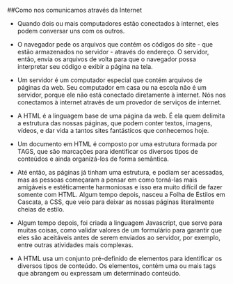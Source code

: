 ##Como nos comunicamos através da Internet

* Quando dois ou mais computadores estão conectados à internet, eles podem conversar uns com os outros.

* O navegador pede os arquivos que contém os códigos do site - que estão armazenados no servidor - através do endereço. O servidor, então, envia os arquivos de volta para que o navegador possa interpretar seu código e exibir a página na tela.

* Um servidor é um computador especial que contém arquivos de páginas da web. Seu computador em casa ou na escola não é um servidor, porque ele não está conectado diretamente à internet. Nós nos conectamos à internet através de um provedor de serviços de internet.

* A HTML é a linguagem base de uma página da web. É ela quem delimita a estrutura das nossas páginas, que podem conter textos, imagens, vídeos, e dar vida a tantos sites fantásticos que conhecemos hoje.

* Um documento em HTML é composto por uma estrutura formada por TAGS, que são marcações para identificar os diversos tipos de conteúdos e ainda organizá-los de forma semântica.

* Até então, as páginas já tinham uma estrutura, e podiam ser acessadas, mas as pessoas começaram a pensar em como torná-las mais amigáveis e estéticamente harmoniosas e isso era muito difícil de fazer somente com HTML. Algum tempo depois, nasceu a Folha de Estilos em Cascata, a CSS, que veio para deixar as nossas páginas literalmente cheias de estilo.

* Algum tempo depois, foi criada a linguagem Javascript, que serve para muitas coisas, como validar valores de um formulário para garantir que eles são aceitáveis antes de serem enviados ao servidor, por exemplo, entre outras atividades mais complexas.

* A HTML usa um conjunto pré-definido de elementos para identificar os diversos tipos de conteúdo. Os elementos, contém uma ou mais tags que abrangem ou expressam um determinado conteúdo.
